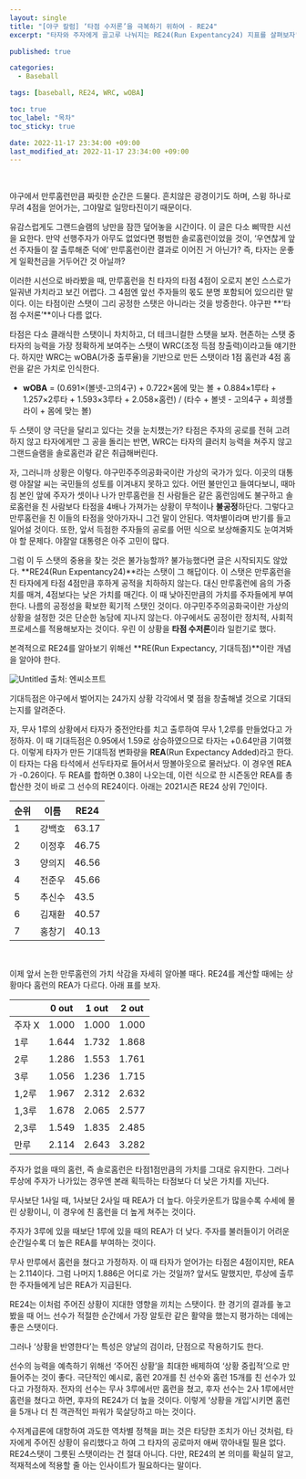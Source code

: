 ```yaml
---
layout: single
title: "[야구 칼럼] ‘타점 수저론’을 극복하기 위하여 - RE24"
excerpt: "타자와 주자에게 골고루 나눠지는 RE24(Run Expentancy24) 지표를 살펴보자"

published: true

categories:
  - Baseball

tags: [baseball, RE24, WRC, wOBA]

toc: true
toc_label: "목차"
toc_sticky: true

date: 2022-11-17 23:34:00 +09:00
last_modified_at: 2022-11-17 23:34:00 +09:00
---
```


<br>

야구에서 만루홈런만큼 짜릿한 순간은 드물다. 흔치않은 광경이기도 하며, 스윙 하나로 무려 4점을 얻어가는, 그야말로 일망타진이기 때문이다. <br>

유감스럽게도 그랜드슬램의 낭만을 잠깐 덮어놓을 시간이다. 이 글은 다소 삐딱한 시선을 요한다. 만약 선행주자가 아무도 없었다면 평범한 솔로홈런이었을 것이, ‘우연찮게 앞선 주자들이 잘 출루해준 덕에’ 만루홈런이란 결과로 이어진 거 아닌가? 즉, 타자는 운좋게 일확천금을 거두어간 것 아닐까? <br>

이러한 시선으로 바라봤을 때, 만루홈런을 친 타자의 타점 4점이 오로지 본인 스스로가 일궈낸 가치라고 보긴 어렵다. 그 4점엔 앞선 주자들의 몫도 분명 포함되어 있으리란 말이다. 이는 타점이란 스탯이 그리 공정한 스탯은 아니라는 것을 방증한다. 야구판 **‘타점 수저론’**이나 다름 없다. <br>

타점은 다소 클래식한 스탯이니 차치하고, 더 테크니컬한 스탯을 보자. 현존하는 스탯 중 타자의 능력을 가장 정확하게 보여주는 스탯이 WRC(조정 득점 창출력)이라고들 얘기한다. 하지만 WRC는 wOBA(가중 출루율)을 기반으로 만든 스탯이라 1점 홈런과 4점 홈런을 같은 가치로 인식한다. <br>

- **wOBA** = (0.691×(볼넷-고의4구) + 0.722×몸에 맞는 볼 + 0.884×1루타 + 1.257×2루타 + 1.593×3루타 + 2.058×홈런) / (타수 + 볼넷 - 고의4구 + 희생플라이 + 몸에 맞는 볼)


두 스탯이 양 극단을 달리고 있다는 것을 눈치챘는가? 타점은 주자의 공로를 전혀 고려하지 않고 타자에게만 그 공을 돌리는 반면, WRC는 타자의 클러치 능력을 쳐주지 않고 그랜드슬램을 솔로홈런과 같은 취급해버린다. <br>

자, 그러니까 상황은 이렇다. 야구민주주의공화국이란 가상의 국가가 있다. 이곳의 대통령 야잘알 씨는 국민들의 성토를 이겨내지 못하고 있다. 어떤 불만인고 들여다보니, 때마침 본인 앞에 주자가 셋이나 나가 만루홈런을 친 사람들은 같은 홈런임에도 불구하고 솔로홈런을 친 사람보다 타점을 4배나 가져가는 상황이 무척이나 **불공정**하단다. 그렇다고 만루홈런을 친 이들의 타점을 앗아가자니 그건 말이 안된다. 역차별이라며 반기를 들고 일어설 것이다. 또한, 앞서 득점한 주자들의 공로를 어떤 식으로 보상해줄지도 눈여겨봐야 할 문제다. 야잘알 대통령은 아주 고민이 많다. <br>

그럼 이 두 스탯의 중용을 찾는 것은 불가능할까? 불가능했다면 글은 시작되지도 않았다. **RE24(Run Expentancy24)**라는 스탯이 그 해답이다. 이 스탯은 만루홈런을 친 타자에게 타점 4점만큼 후하게 공적을 치하하지 않는다. 대신 만루홈런에 음의 가중치를 매겨, 4점보다는 낮은 가치를 매긴다. 이 때 낮아진만큼의 가치를 주자들에게 부여한다. 나름의 공정성을 확보한 획기적 스탯인 것이다. 야구민주주의공화국이란 가상의 상황을 설정한 것은 단순한 농담에 지나지 않는다. 야구에서도 공정이란 정치적, 사회적 프로세스를 적용해보자는 것이다. 우린 이 상황을 **타점 수저론**이라 일컫기로 했다.  <br>

본격적으로 RE24를 알아보기 위해선 **RE(Run Expectancy, 기대득점)**이란 개념을 알아야 한다.

![Untitled](https://user-images.githubusercontent.com/115082062/202481280-6e50d0bb-c8b6-422c-8478-8f0c1b1dd57c.png)
출처: 엔씨소프트

기대득점은 야구에서 벌어지는 24가지 상황 각각에서 몇 점을 창출해낼 것으로 기대되는지를 알려준다. <br>

자, 무사 1루의 상황에서 타자가 중전안타를 치고 출루하여 무사 1,2루를 만들었다고 가정하자. 이 때 기대득점은 0.95에서 1.59로 상승하였으므로 타자는 +0.64만큼 기여했다. 이렇게 타자가 만든 기대득점 변화량을 **REA**(Run Expectancy Added)라고 한다. 이 타자는 다음 타석에서 선두타자로 들어서서 땅볼아웃으로 물러났다. 이 경우엔 REA가 -0.26이다. 두 REA를 합하면 0.38이 나오는데, 이런 식으로 한 시즌동안 REA를 총합산한 것이 바로 그 선수의 RE24이다. 아래는 2021시즌 RE24 상위 7인이다.<br>

|순위|이름|RE24|
| --- | --- | --- |
| 1 | 강백호 | 63.17 |
| 2 | 이정후 | 46.75 |
| 3 | 양의지 | 46.56 |
| 4 | 전준우 | 45.66 |
| 5 | 추신수 | 43.5 |
| 6 | 김재환 | 40.57 |
| 7 | 홍창기 | 40.13 |

<br>

이제 앞서 논한 만루홈런의 가치 삭감을 자세히 알아볼 때다. RE24를 계산할 때에는 상황마다 홈런의 REA가 다르다. 아래 표를 보자.<br>

|  | 0 out | 1 out | 2 out |
| --- | --- | --- | --- |
| 주자 X | 1.000 | 1.000 | 1.000 |
| 1루 | 1.644 | 1.732 | 1.868 |
| 2루 | 1.286 | 1.553 | 1.761 |
| 3루 | 1.056 | 1.236 | 1.715 |
| 1,2루 | 1.967 | 2.312 | 2.632 |
| 1,3루 | 1.678 | 2.065 | 2.577 |
| 2,3루 | 1.549 | 1.835 | 2.485 |
| 만루 | 2.114 | 2.643 | 3.282 |

주자가 없을 때의 홈런, 즉 솔로홈런은 타점1점만큼의 가치를 그대로 유지한다. 그러나 루상에 주자가 나가있는 경우엔 본래 획득하는 타점보다 더 낮은 가치를 지닌다.

무사보단 1사일 때, 1사보단 2사일 때 REA가 더 높다. 아웃카운트가 많을수록 수세에 몰린 상황이니, 이 경우에 친 홈런을 더 높게 쳐주는 것이다.

주자가 3루에 있을 때보단 1루에 있을 때의 REA가 더 낮다. 주자를 불러들이기 어려운 순간일수록 더 높은 REA를 부여하는 것이다.

무사 만루에서 홈런을 쳤다고 가정하자. 이 때 타자가 얻어가는 타점은 4점이지만, REA는 2.114이다. 그럼 나머지 1.886은 어디로 가는 것일까? 앞서도 말했지만, 루상에 출루한 주자들에게 남은 REA가 지급된다.

RE24는 이처럼 주어진 상황이 지대한 영향을 끼치는 스탯이다. 한 경기의 결과를 놓고 봤을 때 어느 선수가 적절한 순간에서 가장 알토란 같은 활약을 했는지 평가하는 데에는 좋은 스탯이다. 

그러나 ‘상황을 반영한다’는 특성은 양날의 검이라, 단점으로 작용하기도 한다. 

선수의 능력을 예측하기 위해선 ‘주어진 상황’을 최대한 배제하여 ‘상황 중립적’으로 만들어주는 것이 좋다. 극단적인 예시로, 홈런 20개를 친 선수와 홈런 15개를 친 선수가 있다고 가정하자. 전자의 선수는 무사 3루에서만 홈런을 쳤고, 후자 선수는 2사 1루에서만 홈런을 쳤다고 하면, 후자의 RE24가 더 높을 것이다. 이렇게 ‘상황을 개입’시키면 홈런을 5개나 더 친 객관적인 파워가 묵살당하고 마는 것이다.

수저계급론에 대항하여 과도한 역차별 정책을 펴는 것은 타당한 조치가 아닌 것처럼, 타자에게 주어진 상황이 유리했다고 하여 그 타자의 공로마저 애써 깎아내릴 필욘 없다. RE24스탯이 그릇된 스탯이라는 건 절대 아니다. 다만, RE24의 본 의미를 확실히 알고, 적재적소에 적용할 줄 아는 인사이트가 필요하다는 말이다.

<br>